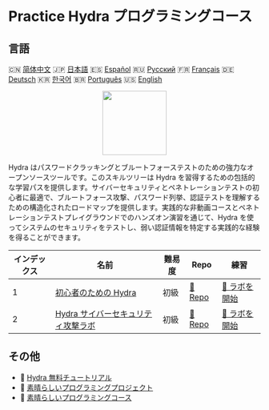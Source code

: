 # Practice Hydra プログラミングコース

## 言語

🇨🇳 [简体中文](README_zh.md) 🇯🇵 [日本語](README_ja.md) 🇪🇸 [Español](README_es.md) 🇷🇺 [Русский](README_ru.md) 🇫🇷 [Français](README_fr.md) 🇩🇪 [Deutsch](README_de.md) 🇰🇷 [한국어](README_ko.md) 🇧🇷 [Português](README_pt.md) 🇺🇸 [English](README.md) 

<div align="center">
<img width="128px" src="https://file.labex.io/path/fqzGODJFWPbL.png">
</div>

Hydra はパスワードクラッキングとブルートフォーステストのための強力なオープンソースツールです。このスキルツリーは Hydra を習得するための包括的な学習パスを提供します。サイバーセキュリティとペネトレーションテストの初心者に最適で、ブルートフォース攻撃、パスワード列挙、認証テストを理解するための構造化されたロードマップを提供します。実践的な非動画コースとペネトレーションテストプレイグラウンドでのハンズオン演習を通じて、Hydra を使ってシステムのセキュリティをテストし、弱い認証情報を特定する実践的な経験を得ることができます。

|   インデックス | 名前                                                                                              | 難易度   | Repo                                                                     | 練習                                                                         |
|----------------|---------------------------------------------------------------------------------------------------|----------|--------------------------------------------------------------------------|------------------------------------------------------------------------------|
|              1 | [初心者のための Hydra](https://labex.io/ja/courses/hydra-for-beginners)                           | 初級     | [🔗 Repo](https://github.com/labex-labs/hydra-for-beginners)             | [🚀 ラボを開始](https://labex.io/ja/courses/hydra-for-beginners)             |
|              2 | [Hydra サイバーセキュリティ攻撃ラボ](https://labex.io/ja/courses/hydra-cybersecurity-attack-labs) | 初級     | [🔗 Repo](https://github.com/labex-labs/hydra-cybersecurity-attack-labs) | [🚀 ラボを開始](https://labex.io/ja/courses/hydra-cybersecurity-attack-labs) |

## その他

- 🔗 [Hydra 無料チュートリアル](https://github.com/labex-labs/hydra-free-tutorials)
- 🔗 [素晴らしいプログラミングプロジェクト](https://github.com/labex-labs/awesome-programming-projects)
- 🔗 [素晴らしいプログラミングコース](https://github.com/labex-labs/awesome-programming-courses)


